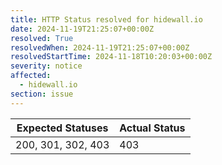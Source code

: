 ```yaml
---
title: HTTP Status resolved for hidewall.io
date: 2024-11-19T21:25:07+00:00Z
resolved: True
resolvedWhen: 2024-11-19T21:25:07+00:00Z
resolvedStartTime: 2024-11-18T10:20:03+00:00Z
severity: notice
affected:
  - hidewall.io
section: issue
---
```


| Expected Statuses | Actual Status  |
|-------------------|----------------|
| 200, 301, 302, 403 | 403 |
